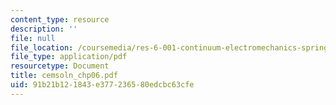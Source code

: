 ```yaml
---
content_type: resource
description: ''
file: null
file_location: /coursemedia/res-6-001-continuum-electromechanics-spring-2009/91b21b121843e377236580edcbc63cfe_cemsoln_chp06.pdf
file_type: application/pdf
resourcetype: Document
title: cemsoln_chp06.pdf
uid: 91b21b12-1843-e377-2365-80edcbc63cfe
---
```

